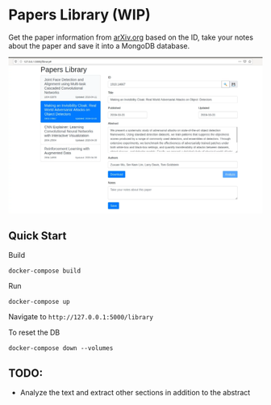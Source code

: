 # Papers Library (WIP) #

Get the paper information from [arXiv.org](https://arxiv.org/) based on the ID, take your notes about the paper and save it into a MongoDB database.

![Screenshot](papers_library.webp "Papers Library screenshot")

## Quick Start ##

Build
```
docker-compose build
```

Run
```
docker-compose up
```

Navigate to `http://127.0.0.1:5000/library`

To reset the DB
```
docker-compose down --volumes
```


## TODO: ##

* Analyze the text and extract other sections in addition to the abstract
